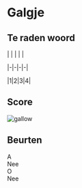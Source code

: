 # Galgje

## Te raden woord

| | | | |

|-|-|-|-|

|1|2|3|4|

## Score
![gallow](./images/3.png)

## Beurten 

A  
Nee  
O  
Nee  